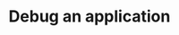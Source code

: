 ---
layout: default
title: Debug an application
has_children: false
parent: Debug Applications and Implement Security
grand_parent: Exam 70-483
permalink: /c-sharp/debug-applications-and-implement-security/debug-an-application/
nav_order: 4
---